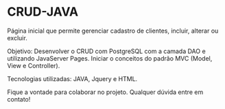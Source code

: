 # CRUD-JAVA

Página inicial que permite gerenciar cadastro de clientes, incluir, alterar ou excluir.

Objetivo: Desenvolver o CRUD com PostgreSQL com a camada DAO e utilizando JavaServer Pages. Iniciar o conceitos do padrão MVC (Model, View e Controller).

Tecnologias utilizadas: JAVA, Jquery e HTML.

Fique a vontade para colaborar no projeto. Qualquer dúvida entre em contato!
